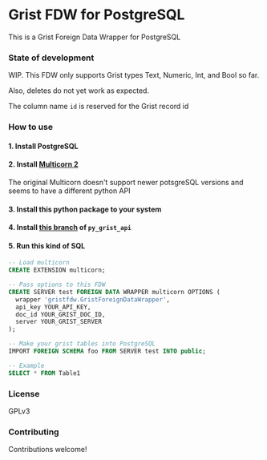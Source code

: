 # Grist FDW for PostgreSQL

This is a Grist Foreign Data Wrapper for PostgreSQL

### State of development

WIP. This FDW only supports Grist types Text, Numeric, Int, and Bool so far.

Also, deletes do not yet work as expected.

The column name `id` is reserved for the Grist record id

### How to use

#### 1. Install PostgreSQL

#### 2. Install [Multicorn 2](https://github.com/pgsql-io/multicorn2)

The original Multicorn doesn't support newer potsgreSQL versions and seems to have a different python API

#### 3. Install this python package to your system

#### 4. Install [this branch](https://github.com/johncant/py_grist_api/compare/jc_add_list_tables_columns?expand=1) of `py_grist_api`

#### 5. Run this kind of SQL

```sql
-- Load multicorn
CREATE EXTENSION multicorn;

-- Pass options to this FDW
CREATE SERVER test FOREIGN DATA WRAPPER multicorn OPTIONS (
  wrapper 'gristfdw.GristForeignDataWrapper',
  api_key YOUR_API_KEY,
  doc_id YOUR_GRIST_DOC_ID,
  server YOUR_GRIST_SERVER
);

-- Make your grist tables into PostgreSQL
IMPORT FOREIGN SCHEMA foo FROM SERVER test INTO public;

-- Example
SELECT * FROM Table1
```

### License

GPLv3

### Contributing

Contributions welcome!
